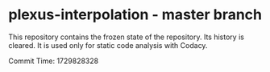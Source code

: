 # plexus-interpolation - master branch

This repository contains the frozen state of the repository.
Its history is cleared. It is used only for static code
analysis with Codacy.

Commit Time: 1729828328